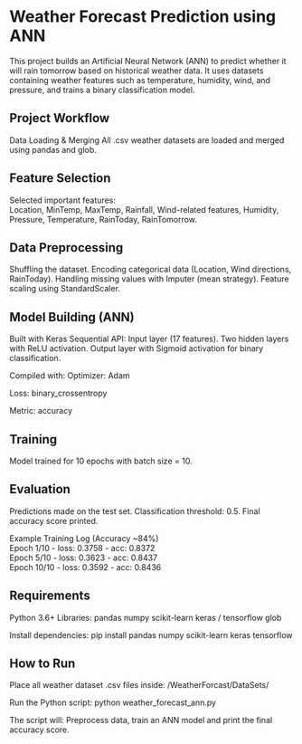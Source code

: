 # Weather Forecast Prediction using ANN

This project builds an Artificial Neural Network (ANN) to predict whether it will rain tomorrow based on historical weather data.
It uses datasets containing weather features such as temperature, humidity, wind, and pressure, and trains a binary classification model.

## Project Workflow

Data Loading & Merging
All .csv weather datasets are loaded and merged using pandas and glob.

## Feature Selection

Selected important features: <br>
Location, MinTemp, MaxTemp, Rainfall, Wind-related features, Humidity, Pressure, Temperature, RainToday, RainTomorrow.

## Data Preprocessing

Shuffling the dataset.
Encoding categorical data (Location, Wind directions, RainToday).
Handling missing values with Imputer (mean strategy).
Feature scaling using StandardScaler.

## Model Building (ANN)

Built with Keras Sequential API:
Input layer (17 features).
Two hidden layers with ReLU activation.
Output layer with Sigmoid activation for binary classification.

Compiled with:
Optimizer: Adam

Loss: binary_crossentropy

Metric: accuracy

## Training

Model trained for 10 epochs with batch size = 10.

## Evaluation

Predictions made on the test set.
Classification threshold: 0.5.
Final accuracy score printed.

Example Training Log (Accuracy ~84%) <br>
Epoch 1/10 - loss: 0.3758 - acc: 0.8372 <br>
Epoch 5/10 - loss: 0.3623 - acc: 0.8437 <br>
Epoch 10/10 - loss: 0.3592 - acc: 0.8436 <br>

## Requirements

Python 3.6+
Libraries:
pandas
numpy
scikit-learn
keras / tensorflow
glob

Install dependencies:
pip install pandas numpy scikit-learn keras tensorflow

## How to Run

Place all weather dataset .csv files inside:
/WeatherForcast/DataSets/


Run the Python script:
python weather_forecast_ann.py


The script will:
Preprocess data, train an ANN model and print the final accuracy score.
